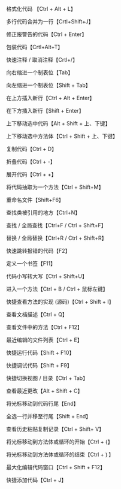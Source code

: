 格式化代码 【Ctrl + Alt + L】

多行代码合并为一行【Crtl+Shift+J】

修正报警告的代码【Ctrl + Enter】

包装代码【Crtl+Alt+T】

快速注释 / 取消注释【Crtl+/】

向右缩进一个制表位【Tab】

向左缩进一个制表位【Shift + Tab】

在上方插入新行【Ctrl + Alt + Enter】

在下方插入新行【Shift + Enter】

上下移动选中代码【Alt + Shift + 上、下键】

上下移动选中方法体【Ctrl + Shift + 上、下键】

复制代码【Ctrl + D】

折叠代码【Ctrl + -】

展开代码【Ctrl + +】

将代码抽取为一个方法【Ctrl + Shift+M】

重命名文件【Shift+F6】

查找类被引用的地方【Ctrl+N】

查找 / 全局查找【Ctrl+F / Ctrl + Shift+F】

替换 / 全局替换【Ctrl+R / Ctrl + Shift+R】

快速跳转报错的代码【F2】

定义一个书签【F11】

代码小写转大写【Ctrl + Shift+U】

进入一个方法【Ctrl + B / Ctrl + 鼠标左键】

快捷查看方法的实现 (源码)【Ctrl + Shift + I】

查看文档描述【Ctrl + Q】

查看文件中的方法【Ctrl + F12】

最近编辑的文件列表【Ctrl + E】

快捷运行代码【Shift + F10】

快捷调试代码【Shift + F9】

快捷切换视图 / 目录【Ctrl + Tab】

查看最近更改【Alt + Shift + C】

将光标移动到代码行尾【End】

全选一行并移至行尾【Shift + End】

查看历史粘贴复制记录【Ctrl + Shift+ V】

将光标移动到方法体或循环的开始【Ctrl + {】

将光标移动到方法体或循环的结束【Ctrl + ｝】

最大化编辑代码窗口【Ctrl + Shift + F12】

快捷添加代码【Ctrl + J】



